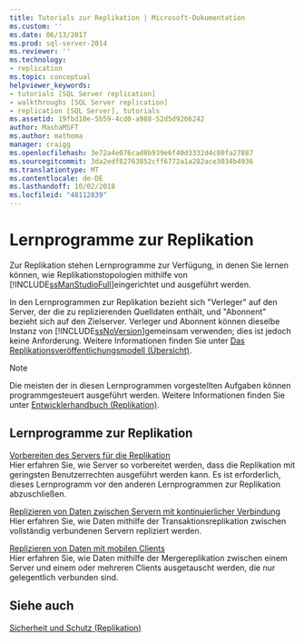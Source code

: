 ```yaml
---
title: Tutorials zur Replikation | Microsoft-Dokumentation
ms.custom: ''
ms.date: 06/13/2017
ms.prod: sql-server-2014
ms.reviewer: ''
ms.technology:
- replication
ms.topic: conceptual
helpviewer_keywords:
- tutorials [SQL Server replication]
- walkthroughs [SQL Server replication]
- replication [SQL Server], tutorials
ms.assetid: 19fbd10e-5b59-4cd0-a988-52d5d9206242
author: MashaMSFT
ms.author: mathoma
manager: craigg
ms.openlocfilehash: 3e72a4e076cad8b939e6f40d3332d4c80fa27887
ms.sourcegitcommit: 3da2edf82763852cff6772a1a282ace3034b4936
ms.translationtype: MT
ms.contentlocale: de-DE
ms.lasthandoff: 10/02/2018
ms.locfileid: "48112839"
---
```

# <a name="replication-tutorials"></a>Lernprogramme zur Replikation
  Zur Replikation stehen Lernprogramme zur Verfügung, in denen Sie lernen können, wie Replikationstopologien mithilfe von [!INCLUDE[ssManStudioFull](../../includes/ssmanstudiofull-md.md)]eingerichtet und ausgeführt werden.  
  
 In den Lernprogrammen zur Replikation bezieht sich "Verleger" auf den Server, der die zu replizierenden Quelldaten enthält, und "Abonnent" bezieht sich auf den Zielserver. Verleger und Abonnent können dieselbe Instanz von [!INCLUDE[ssNoVersion](../../includes/ssnoversion-md.md)]gemeinsam verwenden; dies ist jedoch keine Anforderung. Weitere Informationen finden Sie unter [Das Replikationsveröffentlichungsmodell (Übersicht)](publish/replication-publishing-model-overview.md).  
  
> [!NOTE]  
>  Die meisten der in diesen Lernprogrammen vorgestellten Aufgaben können programmgesteuert ausgeführt werden. Weitere Informationen finden Sie unter [Entwicklerhandbuch &#40;Replikation&#41;](concepts/replication-developer-documentation.md).  
  
## <a name="replication-tutorials"></a>Lernprogramme zur Replikation  
 [Vorbereiten des Servers für die Replikation](tutorial-preparing-the-server-for-replication.md)  
 Hier erfahren Sie, wie Server so vorbereitet werden, dass die Replikation mit geringsten Benutzerrechten ausgeführt werden kann. Es ist erforderlich, dieses Lernprogramm vor den anderen Lernprogrammen zur Replikation abzuschließen.  
  
 [Replizieren von Daten zwischen Servern mit kontinuierlicher Verbindung](tutorial-replicating-data-between-continuously-connected-servers.md)  
 Hier erfahren Sie, wie Daten mithilfe der Transaktionsreplikation zwischen vollständig verbundenen Servern repliziert werden.  
  
 [Replizieren von Daten mit mobilen Clients](tutorial-replicating-data-with-mobile-clients.md)  
 Hier erfahren Sie, wie Daten mithilfe der Mergereplikation zwischen einem Server und einem oder mehreren Clients ausgetauscht werden, die nur gelegentlich verbunden sind.  
  
## <a name="see-also"></a>Siehe auch  
 [Sicherheit und Schutz &#40;Replikation&#41;](security/security-and-protection-replication.md)  
  
  
